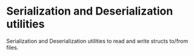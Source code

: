 # Serialization and Deserialization utilities

Serialization and Deserialization utilities to read and write structs to/from files.

